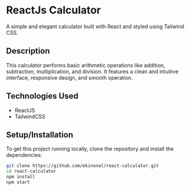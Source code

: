 # ReactJs Calculator

A simple and elegant calculator built with React and styled using Tailwind CSS.

## Description

This calculator performs basic arithmetic operations like addition, subtraction, multiplication, and division. It features a clean and intuitive interface, responsive design, and smooth operation.

## Technologies Used

- ReactJS
- TailwindCSS

## Setup/Installation

To get this project running locally, clone the repository and install the dependencies:

```bash
git clone https://github.com/ekinonal/react-calculator.git
cd react-calculator
npm install
npm start
